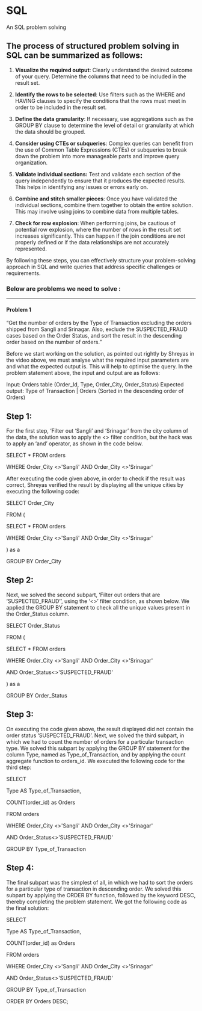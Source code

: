 # SQL
An SQL problem solving

## The process of structured problem solving in SQL can be summarized as follows:

1. **Visualize the required output**: Clearly understand the desired outcome of your query. Determine the columns that need to be included in the result set.

2. **Identify the rows to be selected**: Use filters such as the WHERE and HAVING clauses to specify the conditions that the rows must meet in order to be included in the result set.

3. **Define the data granularity**: If necessary, use aggregations such as the GROUP BY clause to determine the level of detail or granularity at which the data should be grouped.

4. **Consider using CTEs or subqueries**: Complex queries can benefit from the use of Common Table Expressions (CTEs) or subqueries to break down the problem into more manageable parts and improve query organization.

5. **Validate individual sections:** Test and validate each section of the query independently to ensure that it produces the expected results. This helps in identifying any issues or errors early on.

6. **Combine and stitch smaller pieces**: Once you have validated the individual sections, combine them together to obtain the entire solution. This may involve using joins to combine data from multiple tables.

7. **Check for row explosion**: When performing joins, be cautious of potential row explosion, where the number of rows in the result set increases significantly. This can happen if the join conditions are not properly defined or if the data relationships are not accurately represented.

By following these steps, you can effectively structure your problem-solving approach in SQL and write queries that address specific challenges or requirements.

### Below are problems we need to solve :
--------------------------------------------------------------
#### Problem 1

“Get the number of orders by the Type of Transaction excluding the orders shipped from Sangli and Srinagar. Also, exclude the SUSPECTED_FRAUD cases based on the Order Status, and sort the result in the descending order based on the number of orders.”

 
Before we start working on the solution, as pointed out rightly by Shreyas in the video above, we must analyse what the required input parameters are and what the expected output is. This will help to optimise the query. In the problem statement above, the input and output are as follows:

Input: Orders table (Order_Id, Type, Order_City, Order_Status)
Expected output: Type of Transaction | Orders (Sorted in the descending order of Orders)


## Step 1: 

For the first step, ‘Filter out ‘Sangli’ and ‘Srinagar’ from the city column of the data, the solution was to apply the <> filter condition, but the hack was to apply an ‘and’ operator, as shown in the code below.

     

SELECT * FROM orders

WHERE Order_City <>'Sangli' AND Order_City <>'Srinagar'
 

After executing the code given above, in order to check if the result was correct, Shreyas verified the result by displaying all the unique cities by executing the following code:

SELECT Order_City 

FROM (

SELECT * FROM orders

WHERE Order_City <>'Sangli' AND Order_City <>'Srinagar'

) as a

GROUP BY Order_City 
 


## Step 2:

 

Next, we solved the second subpart, ‘Filter out orders that are ‘SUSPECTED_FRAUD’’, using the ‘<>’ filter condition, as shown below. We applied the GROUP BY statement to check all the unique values present in the Order_Status column.

 

SELECT Order_Status

FROM (

SELECT * FROM orders

WHERE Order_City <>'Sangli' AND Order_City <>'Srinagar'

AND Order_Status<>'SUSPECTED_FRAUD'

) as a

GROUP BY Order_Status
 

## Step 3:

 
On executing the code given above, the result displayed did not contain the order status ‘SUSPECTED_FRAUD’. Next, we solved the third subpart, in which we had to count the number of orders for a particular transaction type. We solved this subpart by applying the GROUP BY statement for the column Type, named as Type_of_Transaction, and by applying the count aggregate function to orders_id. We executed the following code for the third step:


SELECT 

Type AS Type_of_Transaction,

COUNT(order_id) as Orders

FROM orders

WHERE Order_City <>'Sangli' AND Order_City <>'Srinagar'

AND Order_Status<>'SUSPECTED_FRAUD'

GROUP BY Type_of_Transaction
 

## Step 4:

 
The final subpart was the simplest of all, in which we had to sort the orders for a particular type of transaction in descending order. We solved this subpart by applying the ORDER BY function, followed by the keyword DESC, thereby completing the problem statement. We got the following code as the final solution:

 

SELECT 

Type AS Type_of_Transaction,

COUNT(order_id) as Orders

FROM orders

WHERE Order_City <>'Sangli' AND Order_City <>'Srinagar'

AND Order_Status<>'SUSPECTED_FRAUD'

GROUP BY Type_of_Transaction

ORDER BY Orders DESC;

 
